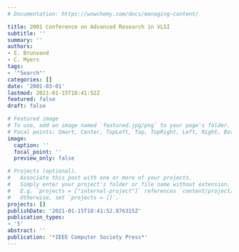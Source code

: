 ```yaml
---
# Documentation: https://wowchemy.com/docs/managing-content/

title: 2001 Conference on Advanced Research in VLSI
subtitle: ''
summary: ''
authors:
- E. Brunvand
- C. Myers
tags:
- '"Search"'
categories: []
date: '2001-03-01'
lastmod: 2021-01-15T18:41:52Z
featured: false
draft: false

# Featured image
# To use, add an image named `featured.jpg/png` to your page's folder.
# Focal points: Smart, Center, TopLeft, Top, TopRight, Left, Right, BottomLeft, Bottom, BottomRight.
image:
  caption: ''
  focal_point: ''
  preview_only: false

# Projects (optional).
#   Associate this post with one or more of your projects.
#   Simply enter your project's folder or file name without extension.
#   E.g. `projects = ["internal-project"]` references `content/project/deep-learning/index.md`.
#   Otherwise, set `projects = []`.
projects: []
publishDate: '2021-01-15T18:41:52.876315Z'
publication_types:
- '5'
abstract: ''
publication: '*IEEE Computer Society Press*'
---
```

